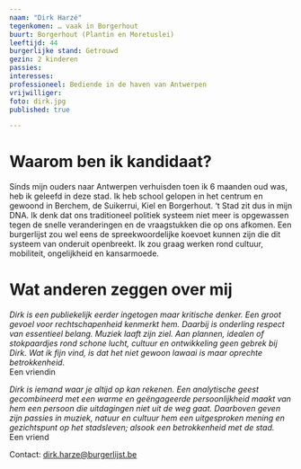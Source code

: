```yaml
---
naam: "Dirk Harzé"
tegenkomen: … vaak in Borgerhout
buurt: Borgerhout (Plantin en Moretuslei)
leeftijd: 44
burgerlijke stand: Getrouwd
gezin: 2 kinderen
passies:
interesses:
professioneel: Bediende in de haven van Antwerpen
vrijwilliger:
foto: dirk.jpg
published: true

---
```

# Waarom ben ik kandidaat?
Sinds mijn ouders naar Antwerpen verhuisden toen ik 6 maanden oud was, heb ik geleefd in deze stad. Ik heb school gelopen in het centrum en gewoond in Berchem, de Suikerrui, Kiel en Borgerhout. ‘t Stad zit dus in mijn DNA. Ik denk dat ons traditioneel politiek systeem niet meer is opgewassen tegen de snelle veranderingen en de vraagstukken die op ons afkomen. Een burgerlijst zou wel eens de spreekwoordelijke koevoet kunnen zijn die dit systeem van onderuit openbreekt. Ik zou graag werken rond cultuur, mobiliteit, ongelijkheid en kansarmoede.

# Wat anderen zeggen over mij
_Dirk is een publiekelijk eerder ingetogen maar kritische denker. Een groot gevoel voor rechtschapenheid kenmerkt hem. Daarbij is onderling respect van essentieel belang.
Muziek laaft zijn ziel. Aan plannen, idealen of stokpaardjes rond schone lucht, cultuur en ontwikkeling geen gebrek bij Dirk. Wat ik fijn vind, is dat het niet gewoon lawaai is maar oprechte betrokkenheid._  
Een vriendin 

_Dirk is iemand waar je altijd op kan rekenen. Een analytische geest gecombineerd met een warme en geëngageerde persoonlijkheid maakt van hem een persoon die uitdagingen niet uit de weg gaat. Daarboven geven zijn passies in muziek, natuur en cultuur hem een uitgesproken mening en gezichtspunt op het stadsleven; alsook een betrokkenheid met de stad._  
Een vriend


Contact: dirk.harze@burgerlijst.be
